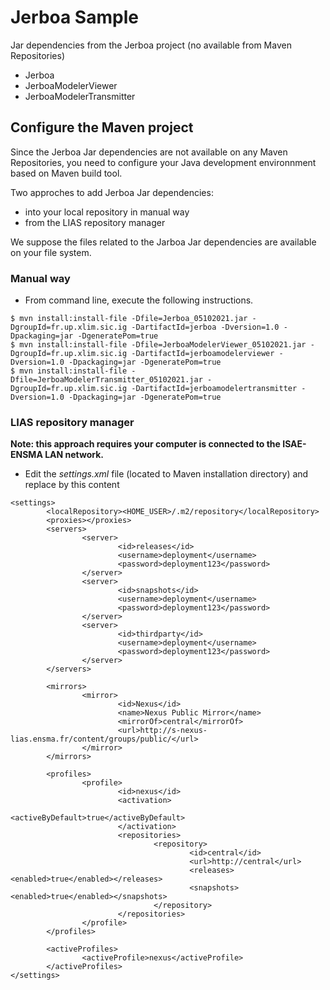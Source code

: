 # Jerboa Sample

Jar dependencies from the Jerboa project (no available from Maven Repositories)

* Jerboa
* JerboaModelerViewer
* JerboaModelerTransmitter

## Configure the Maven project

Since the Jerboa Jar dependencies are not available on any Maven Repositories, you need to configure your Java development environnment based on Maven build tool.

Two approches to add Jerboa Jar dependencies:

* into your local repository in manual way
* from the LIAS repository manager

We suppose the files related to the Jarboa Jar dependencies are available on your file system.

### Manual way

* From command line, execute the following instructions.

```
$ mvn install:install-file -Dfile=Jerboa_05102021.jar -DgroupId=fr.up.xlim.sic.ig -DartifactId=jerboa -Dversion=1.0 -Dpackaging=jar -DgeneratePom=true
$ mvn install:install-file -Dfile=JerboaModelerViewer_05102021.jar -DgroupId=fr.up.xlim.sic.ig -DartifactId=jerboamodelerviewer -Dversion=1.0 -Dpackaging=jar -DgeneratePom=true
$ mvn install:install-file -Dfile=JerboaModelerTransmitter_05102021.jar -DgroupId=fr.up.xlim.sic.ig -DartifactId=jerboamodelertransmitter -Dversion=1.0 -Dpackaging=jar -DgeneratePom=true
```

### LIAS repository manager

**Note: this approach requires your computer is connected to the ISAE-ENSMA LAN network.**

* Edit the _settings.xml_ file (located to Maven installation directory) and replace by this content

```
<settings>
        <localRepository><HOME_USER>/.m2/repository</localRepository>
        <proxies></proxies>
        <servers>
                <server>
                        <id>releases</id>
                        <username>deployment</username>
                        <password>deployment123</password>
                </server>
                <server>
                        <id>snapshots</id>
                        <username>deployment</username>
                        <password>deployment123</password>
                </server>
                <server>
                        <id>thirdparty</id>
                        <username>deployment</username>
                        <password>deployment123</password>
                </server>
        </servers>

        <mirrors>
                <mirror>
                        <id>Nexus</id>
                        <name>Nexus Public Mirror</name>
                        <mirrorOf>central</mirrorOf>
                        <url>http://s-nexus-lias.ensma.fr/content/groups/public/</url>
                </mirror>
        </mirrors>

        <profiles>
                <profile>
                        <id>nexus</id>
                        <activation>
                                <activeByDefault>true</activeByDefault>
                        </activation>
                        <repositories>
                                <repository>
                                        <id>central</id>
                                        <url>http://central</url>
                                        <releases><enabled>true</enabled></releases>
                                        <snapshots><enabled>true</enabled></snapshots>
                                </repository>
                        </repositories>
                </profile>
        </profiles>

        <activeProfiles>
                <activeProfile>nexus</activeProfile>
        </activeProfiles>
</settings>
```
